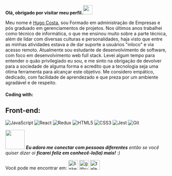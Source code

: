 **Olá, obrigado por visitar meu perfil.<img src="https://github.com/TheDudeThatCode/TheDudeThatCode/blob/master/Assets/Hi.gif" width="29px">**

Meu nome é [Hugo Costa](https://www.linkedin.com/in/hugo-leonardo-costa/), sou Formado em administração de Empresas e pós graduado em gerenciamentos de projetos.
Nos últimos anos trabalhei como técnico de informática, o que me ensinou muito sobre a parte técnica, além de lidar com diversas culturas e personalidades, haja visto que entre as minhas atividades estava a de dar suporte a usuários "inloco" e via acesso remoto.
Atualmente sou estudante de desenvolvimento de software, com foco em desenvolvimento web full stack.
Levei algum tempo para entender o quão privilegiado eu sou, e me sinto na obrigação de devolver para a sociedade de alguma forma e acredito que a tecnologia seja uma ótima ferramenta para alcançar este objetivo.
Me considero empático, dedicado, com facilidade de aprendezado e que preza por um ambiente agradável e de respeito.



#### Coding with:

## Front-end:
![JavaScript](https://img.shields.io/badge/-JavaScript-%23F7DF1C?style=flat-square&logo=javascript&logoColor=000000&labelColor=%23F7DF1C&color=%23FFCE5A)
![React](https://img.shields.io/badge/-React-7159c1?style=flat-square&logo=react&logoColor=ffffff)
![Redux](https://img.shields.io/badge/-Redux-61DAFB?style=flat-square&logo=redux&logoColor=6a4daf)
![HTML5](https://img.shields.io/badge/-HTML5-%23E44D27?style=flat-square&logo=html5&logoColor=ffffff)
![CSS3](https://img.shields.io/badge/-CSS3-%231572B6?style=flat-square&logo=css3)
![Jest](https://img.shields.io/badge/-Jest-%23F7DF1C?style=flat-square&logo=jest&logoColor=000000&labelColor=%23F7DF1C&color=%23FFCE5A)
![Git](https://img.shields.io/badge/-Git-%23F05032?style=flat-square&logo=git&logoColor=%23ffffff)


<img src="https://media.giphy.com/media/LnQjpWaON8nhr21vNW/giphy.gif" width="60"> <em><b>Eu adoro me conectar com pessoas diferentes</b> então se você quiser dizer oi <b>ficarei feliz em conhecê-lo(la) mais!</b> :)</em>


Você pode me encontrar em:
[<img src='https://cdn.jsdelivr.net/npm/simple-icons@3.0.1/icons/linkedin.svg' alt='linkedin' height='30'>](https://www.linkedin.com/in/hugo-leonardo-costa/)  [<img src='https://cdn.jsdelivr.net/npm/simple-icons@3.0.1/icons/github.svg' alt='github' height='30'>](https://github.com/hleoc)  [<img src='https://cdn.jsdelivr.net/npm/simple-icons@3.0.1/icons/telegram.svg' alt='telegram' height='30'>](https://t.me/Hugo_Leo)
